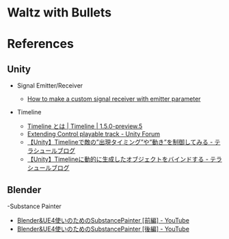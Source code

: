 # Waltz with Bullets

# References

## Unity

- Signal Emitter/Receiver
  - [How to make a custom signal receiver with emitter parameter](https://gametorrahod.com/how-to-make-a-custom-signal-receiver-with-emitter-parameter/)

- Timeline
  - [Timeline とは | Timeline | 1.5.0-preview.5](https://docs.unity3d.com/ja/Packages/com.unity.timeline@1.5/manual/index.html)
  - [Extending Control playable track - Unity Forum](https://forum.unity.com/threads/extending-control-playable-track.730370/)
  - [【Unity】Timelineで敵の”出現タイミング”や”動き”を制御してみる - テラシュールブログ](https://tsubakit1.hateblo.jp/entry/2017/12/04/115255)
  - [【Unity】Timelineに動的に生成したオブジェクトをバインドする - テラシュールブログ](https://tsubakit1.hateblo.jp/entry/2017/04/26/221548)

## Blender

-Substance Painter
  - [Blender&UE4使いのためのSubstancePainter [前編] - YouTube](https://www.youtube.com/watch?v=eYEpNf_ij9g)
  - [Blender&UE4使いのためのSubstancePainter [後編] - YouTube](https://www.youtube.com/watch?v=7AlW4sk6GDw)
